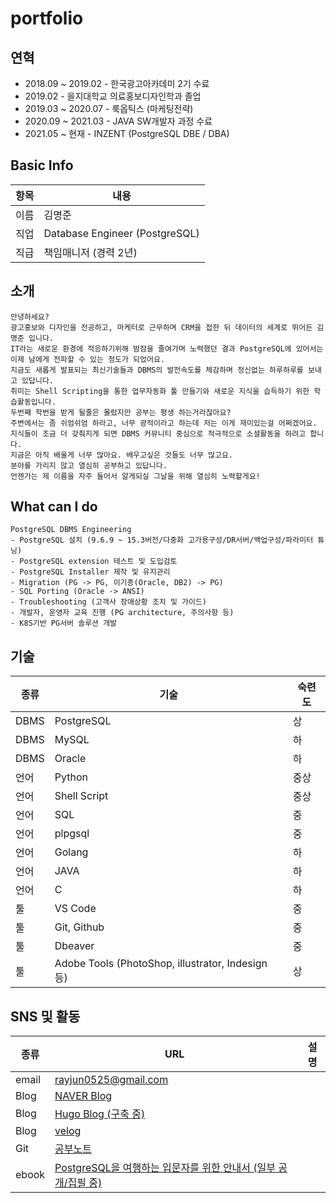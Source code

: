 # portfolio

## 연혁
* 2018.09 ~ 2019.02 - 한국광고아카데미 2기 수료
* 2019.02 - 을지대학교 의료홍보디자인학과 졸업
* 2019.03 ~ 2020.07 - 룩옵틱스 (마케팅전략)
* 2020.09 ~ 2021.03 - JAVA SW개발자 과정 수료
* 2021.05 ~ 현재 -  INZENT (PostgreSQL DBE / DBA)

## Basic Info
항목|내용
-|-
이름|김명준
직업|Database Engineer (PostgreSQL)
직급|책임매니저 (경력 2년)

## 소개
```
안녕하세요?
광고홍보와 디자인을 전공하고, 마케터로 근무하며 CRM을 접한 뒤 데이터의 세계로 뛰어든 김명준 입니다.
IT라는 새로운 환경에 적응하기위해 밤잠을 줄여가며 노력했던 결과 PostgreSQL에 있어서는 이제 남에게 전파할 수 있는 정도가 되었어요.
지금도 새롭게 발표되는 최신기술들과 DBMS의 발전속도를 체감하며 정신없는 하루하루를 보내고 있답니다.
취미는 Shell Scripting을 통한 업무자동화 툴 만들기와 새로운 지식을 습득하기 위한 학습활동입니다.
두번째 학번을 받게 될줄은 몰랐지만 공부는 평생 하는거라잖아요?
주변에서는 좀 쉬엄쉬엄 하라고, 너무 광적이라고 하는데 저는 이게 재미있는걸 어쩌겠어요.
지식들이 조금 더 갖춰지게 되면 DBMS 커뮤니티 중심으로 적극적으로 소셜활동을 하려고 합니다.
지금은 아직 배울게 너무 많아요. 배우고싶은 것들도 너무 많고요.
분야를 가리지 않고 열심히 공부하고 있답니다.
언젠가는 제 이름을 자주 들어서 알게되실 그날을 위해 열심히 노력할게요!
```

## What can I do
```
PostgreSQL DBMS Engineering
- PostgreSQL 설치 (9.6.9 ~ 15.3버전/다중화 고가용구성/DR서버/백업구성/파라미터 튜닝)
- PostgreSQL extension 테스트 및 도입검토
- PostgreSQL Installer 제작 및 유지관리
- Migration (PG -> PG, 이기종(Oracle, DB2) -> PG)
- SQL Porting (Oracle -> ANSI)
- Troubleshooting (고객사 장애상황 조치 및 가이드)
- 개발자, 운영자 교육 진행 (PG architecture, 주의사항 등)
- K8S기반 PG서버 솔루션 개발
```

## 기술
종류|기술|숙련도
-|-|-
DBMS|PostgreSQL|상
DBMS|MySQL|하
DBMS|Oracle|하
언어|Python|중상
언어|Shell Script|중상
언어|SQL|중
언어|plpgsql|중
언어|Golang|하
언어|JAVA|하
언어|C|하
툴|VS Code|중
툴|Git, Github|중
툴|Dbeaver|중
툴|Adobe Tools (PhotoShop, illustrator, Indesign 등)|상

## SNS 및 활동
종류|URL|설명
-|-|-
email|[rayjun0525@gmail.com](rayjun0525@gmail.com)|
Blog|[NAVER Blog](https://blog.naver.com/audwns525)|
Blog|[Hugo Blog (구축 중)](https://rayjun0525.github.io/life-log/)|
Blog|[velog](https://velog.io/@almond_pretzel)|
Git|[공부노트](https://github.com/Rayjun0525/study#readme)|
ebook|[PostgreSQL을 여행하는 입문자를 위한 안내서 (일부 공개/집필 중)](https://wikidocs.net/book/8814)|